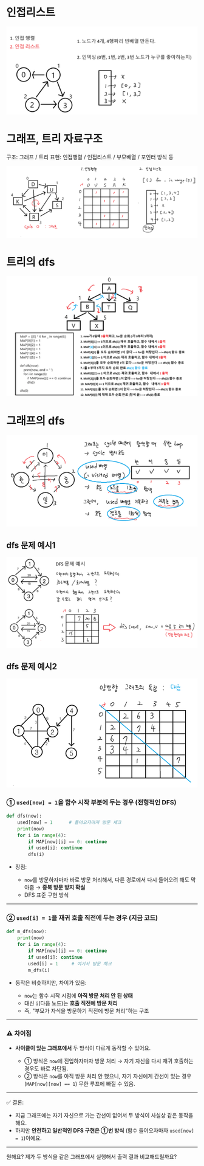 # 인접리스트

![인접리스트](./img/인접리스트.png)

# 그래프, 트리 자료구조

구조: 그래프 / 트리
표현: 인접행렬 / 인접리스트 / 부모배열 / 포인터 방식 등

![그래프, 트리 자료구조](./img/그래프_트리_자료구조.png)

# 트리의 dfs

![트리의 dfs](./img/tree_dfs.png)

# 그래프의 dfs

![그래프의 dfs](./img/graph_dfs.png)

## dfs 문제 예시1

![dfs 문제 예시1](./img/dfs_problem_example1.png)

## dfs 문제 예시2

![dfs 문제 예시2](./img/dfs_problem_example2.png)

### ① `used[now] = 1`을 **함수 시작 부분**에 두는 경우 (전형적인 DFS)

```python
def dfs(now):
    used[now] = 1      # 들어오자마자 방문 체크
    print(now)
    for i in range(4):
        if MAP[now][i] == 0: continue
        if used[i]: continue
        dfs(i)
```

- 장점:

  - `now`를 방문하자마자 바로 방문 처리해서,
    다른 경로에서 다시 들어오려 해도 막아줌 → **중복 방문 방지 확실**
  - DFS 표준 구현 방식

---

### ② `used[i] = 1`을 **재귀 호출 직전에 두는 경우** (지금 코드)

```python
def m_dfs(now):
    print(now)
    for i in range(4):
        if MAP[now][i] == 0: continue
        if used[i]: continue
        used[i] = 1     # 여기서 방문 체크
        m_dfs(i)
```

- 동작은 비슷하지만, 차이가 있음:

  - `now`는 함수 시작 시점에 **아직 방문 처리 안 된 상태**
  - 대신 `i`(다음 노드)는 **호출 직전에 방문 처리**
  - 즉, "부모가 자식을 방문하기 직전에 방문 처리"하는 구조

---

### ⚠️ 차이점

- **사이클이 있는 그래프에서** 두 방식이 다르게 동작할 수 있어요.

  - ① 방식은 `now`에 진입하자마자 방문 처리 → 자기 자신을 다시 재귀 호출하는 경우도 바로 차단됨.
  - ② 방식은 `now`를 아직 방문 처리 안 했으니, 자기 자신에게 간선이 있는 경우(`MAP[now][now] == 1`) 무한 루프에 빠질 수 있음.

---

✅ 결론:

- 지금 그래프에는 자기 자신으로 가는 간선이 없어서 두 방식이 사실상 같은 동작을 해요.
- 하지만 **안전하고 일반적인 DFS 구현은 ①번 방식** (함수 들어오자마자 `used[now] = 1`)이에요.

---

원해요? 제가 두 방식을 같은 그래프에서 실행해서 출력 결과 비교해드릴까요?
